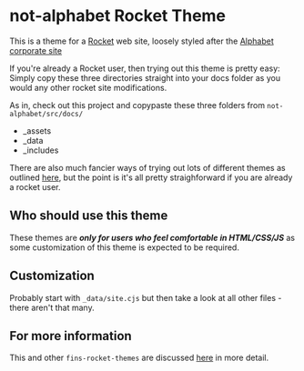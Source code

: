 # not-alphabet Rocket Theme

This is a theme for a [Rocket](https://rocket.modern-web.dev/) web site, loosely styled after the [Alphabet corporate site](https://abc.xyz/)

If you're already a Rocket user, then trying out this theme is pretty easy: Simply copy these three directories straight into your docs folder as you would any other rocket site modifications.

As in, check out this project and copypaste these three folders from `not-alphabet/src/docs/`

- _assets
- _data
- _includes

There are also much fancier ways of trying out lots of different themes as outlined [here](https://webappwriter.com/rocket-themes/all/installation/), but the point is it's all pretty straighforward if you are already a rocket user.

## Who should use this theme

These themes are _**only for users who feel comfortable in HTML/CSS/JS**_ as some customization of this theme is expected to be required.

## Customization

Probably start with `_data/site.cjs` but then take a look at all other files - there aren't that many.

## For more information

This and other `fins-rocket-themes` are discussed [here](https://webappwriter.com/rocket-themes/) in more detail.
